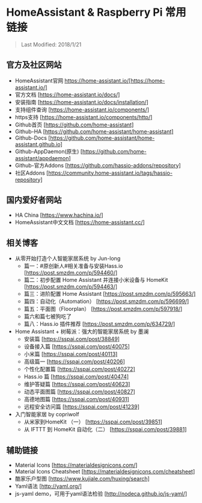 # HomeAssistant & Raspberry Pi 常用链接

> Last Modified: 2018/1/21

## 官方及社区网站
- HomeAssistant官网 https://home-assistant.io/[https://home-assistant.io/]
- 官方文档 [https://home-assistant.io/docs/]
- 安装指南 [https://home-assistant.io/docs/installation/]
- 支持组件查询 [https://home-assistant.io/components/]
- https支持 [https://home-assistant.io/components/http/]
- Github首页 [https://github.com/home-assistant]
- Github-HA [https://github.com/home-assistant/home-assistant]
- Github-Docs [https://github.com/home-assistant/home-assistant.github.io]
- Github-AppDaemon(原生) [https://github.com/home-assistant/appdaemon]
- Github-官方Addons [https://github.com/hassio-addons/repository]
- 社区Addons [https://community.home-assistant.io/tags/hassio-repository]

## 国内爱好者网站
- HA China [https://www.hachina.io/]
- HomeAssistant中文文档 [https://home-assistant.cc/]

## 相关博客
- 从零开始打造个人智能家居系统 by Jun-long
	- 篇一：#原创新人#相关准备与安装Hass.io [https://post.smzdm.com/p/594460/]
	- 篇二：初步配置 Home Assistant 并连接小米设备与 HomeKit [https://post.smzdm.com/p/594463/]
	- 篇三：进阶配置 Home Assistant [https://post.smzdm.com/p/595663/]
	- 篇四：自动化（Automation） [https://post.smzdm.com/p/596699/]
	- 篇五：平面图（Floorplan） [https://post.smzdm.com/p/597918/]
	- 篇六和篇七被狗吃了
	- 篇八：Hass.io 插件推荐 [https://post.smzdm.com/p/634729/]
- Home Assistant + 树莓派：强大的智能家居系统 by 墨澜
	- 安装篇 [https://sspai.com/post/38849] 
	- 设备接入篇 [https://sspai.com/post/40075]
	- 小米篇 [https://sspai.com/post/40113]
	- 高级篇一 [https://sspai.com/post/40206]
	- 个性化配置篇 [https://sspai.com/post/40272]
	- Hass.io 篇 [https://sspai.com/post/40474]
	- 维护答疑篇 [https://sspai.com/post/40623]
	- 动态平面图篇 [https://sspai.com/post/40827]
	- 高德地图篇 [https://sspai.com/post/40931]
	- 远程安全访问篇 [https://sspai.com/post/41239]
- 入门智能家居 by copriwolf
	- 从米家到HomeKit （一） [https://sspai.com/post/39851]
	- 从 IFTTT 到 HomeKit 自动化（二） [https://sspai.com/post/39881]

## 辅助链接
- Material Icons [https://materialdesignicons.com/]
- Material Icons Cheatsheet [https://materialdesignicons.com/cheatsheet]
- 酷家乐户型图 [https://www.kujiale.com/huxing/search]
- Yaml语法 [http://yaml.org/]
- js-yaml demo，可用于yaml语法检验 [http://nodeca.github.io/js-yaml/]
